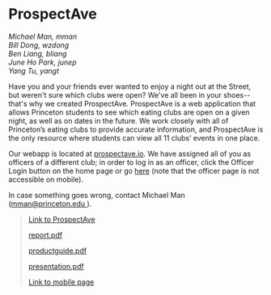 <h1> ProspectAve </h1>

<i>Michael Man, mman<br>
Bill Dong, wzdong<br>
Ben Liang, bliang<br>
June Ho Park, junep<br>
Yang Tu, yangt<br></i>

<P> Have you and your friends ever wanted to enjoy a night out at the Street, but weren't sure which clubs were open? We've all been in your shoes--that's why we created ProspectAve. ProspectAve is a web application that allows Princeton students to see which eating clubs are open on a given night, as well as on dates in the future. We work closely with all of Princeton’s eating clubs to provide accurate information, and ProspectAve is the only resource where students can view all 11 clubs’ events in one place.

<P> Our webapp is located at <a href="https://prospectave.io/" target="_blank">prospectave.io</a>. We have assigned all of you as officers of a different club; in order to log in as an officer, click the Officer Login button on the home page or go <a href="https://prospectave.io:1738/login">here</a> (note that the officer page is not accessible on mobile). 

<P> In case something goes wrong, contact Michael Man (<a href="mailto:mman@princeton.edu" target="_blank">mman@princeton.edu </a>).

<blockquote>
<P> <a href="https://prospectave.io/" target="_blank"> Link to ProspectAve</a>

<P> <a href="https://prospectave.io/report.pdf" target="_blank">report.pdf</a>

<P> <a href="https://prospectave.io/productguide.pdf" target="_blank">productguide.pdf</a>
    
<P> <a href="https://prospectave.io/presentation.pdf" target="_blank">presentation.pdf</a>

<P> <a href="https://prospectave.io/mobile.html" target="_blank"> Link to mobile page</a>

</blockquote>
